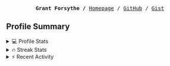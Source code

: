 <p><pre align="center"><strong>Grant Forsythe /</strong> <a href="https://www.grantwforsythe.com/">Homepage</a> / <a href="https://github.com/grantwforsythe">GitHub</a> / <a href="https://gist.github.com/grantwforsythe">Gist</a></pre></p>
 
<h2 align="left">Profile Summary</h2>
<details>
    <summary>💻 Profile Stats</summary>
    <div align="center">
        <img alt="GitHub stats" src="https://github-readme-stats.vercel.app/api?username=grantwforsythe&count_private=true&show_icons=true&hide=stars&border_radius=7&include_all_commits=true&hide_rank=true&custom_title=Grant%27s%20GitHub%20Stats">
        <img alt="Top languages" src="https://github-readme-stats.vercel.app/api/top-langs/?username=grantwforsythe&hide=jupyter+notebook,vim+script&layout=compact&langs_count=6">
    </div>
    <p style="font-size: 11px;" align="center">
        <strong>Note:</strong> Top languages is only a metric of the languages my public code consists of and doesn't reflect experience or skill level.
    </p>
</details>

<details>
    <summary>🔥 Streak Stats</summary>
        <div align="center">
            <img alt="Streak stats" src="https://github-readme-streak-stats.herokuapp.com/?user=grantwforsythe">
        </div>
</details>

 <details>
    <summary>⚡ Recent Activity</summary>
    
  <!--START_SECTION:activity-->
1. 🎉 Merged PR [#2](https://github.com/grantwforsythe/monkeylang/pull/2) in [grantwforsythe/monkeylang](https://github.com/grantwforsythe/monkeylang)
2. 💪 Opened PR [#2](https://github.com/grantwforsythe/monkeylang/pull/2) in [grantwforsythe/monkeylang](https://github.com/grantwforsythe/monkeylang)
3. 🎉 Merged PR [#1](https://github.com/grantwforsythe/monkeylang/pull/1) in [grantwforsythe/monkeylang](https://github.com/grantwforsythe/monkeylang)
4. 💪 Opened PR [#1](https://github.com/grantwforsythe/monkeylang/pull/1) in [grantwforsythe/monkeylang](https://github.com/grantwforsythe/monkeylang)
5. 🎉 Merged PR [#19](https://github.com/grantwforsythe/custom-reports-for-ynab/pull/19) in [grantwforsythe/custom-reports-for-ynab](https://github.com/grantwforsythe/custom-reports-for-ynab)
  <!--END_SECTION:activity-->
    
 </details>
